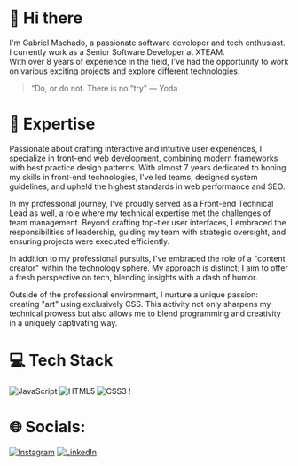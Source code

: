 # 👋 Hi there

I'm Gabriel Machado, a passionate software developer and tech enthusiast. I currently work as a Senior Software Developer at XTEAM. </br>
With over 8 years of experience in the field, I've had the opportunity to work on various exciting projects and explore different technologies.

> “Do, or do not. There is no “try” — Yoda

# 🚀 Expertise

Passionate about crafting interactive and intuitive user experiences, I specialize in front-end web development, combining modern frameworks with best practice design patterns. With almost 7 years dedicated to honing my skills in front-end technologies, I've led teams, designed system guidelines, and upheld the highest standards in web performance and SEO.

In my professional journey, I've proudly served as a Front-end Technical Lead as well, a role where my technical expertise met the challenges of team management. Beyond crafting top-tier user interfaces, I embraced the responsibilities of leadership, guiding my team with strategic oversight, and ensuring projects were executed efficiently.

In addition to my professional pursuits, I've embraced the role of a "content creator" within the technology sphere. My approach is distinct; I aim to offer a fresh perspective on tech, blending insights with a dash of humor.

Outside of the professional environment, I nurture a unique passion: creating "art" using exclusively CSS. This activity not only sharpens my technical prowess but also allows me to blend programming and creativity in a uniquely captivating way.

# 💻 Tech Stack

![JavaScript](https://img.shields.io/badge/javascript-%23323330.svg?style=for-the-badge&logo=javascript&logoColor=%23F7DF1E)  ![HTML5](https://img.shields.io/badge/html5-%23E34F26.svg?style=for-the-badge&logo=html5&logoColor=white) ![CSS3](https://img.shields.io/badge/css3-%231572B6.svg?style=for-the-badge&logo=css3&logoColor=white) !
# 🌐 Socials:

[![Instagram](https://img.shields.io/badge/Instagram-%23E4405F.svg?logo=Instagram&logoColor=white)](https://instagram.com/gaah_frm) [![LinkedIn](https://img.shields.io/badge/LinkedIn-%230077B5.svg?logo=linkedin&logoColor=white)](https://www.linkedin.com/in/gabriel-machado-3ba021248/) 
